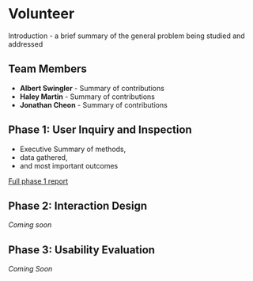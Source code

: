 # Volunteer 

Introduction - a brief summary of the general problem being studied and addressed

## Team Members

* **Albert Swingler** - Summary of contributions
* **Haley Martin** - Summary of contributions
* **Jonathan Cheon** - Summary of contributions


## Phase 1: User Inquiry and Inspection

* Executive Summary of methods,
* data gathered,
* and most important outcomes

[Full phase 1 report](phase1/)

## Phase 2: Interaction Design

*Coming soon*

## Phase 3: Usability Evaluation

*Coming Soon*
